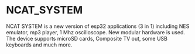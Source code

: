 # NCAT_SYSTEM
NCAT SYSTEM is a new version of esp32 applications (3 in 1) including NES emulator, mp3 player, 1 Mhz oscilloscope. New modular hardware is used. The device supports microSD cards, Composite TV out, some USB keyboards and much more.
